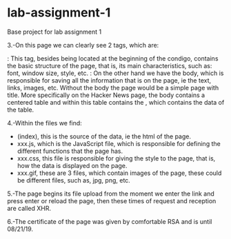 # lab-assignment-1
Base project for lab assignment 1

3.-On this page we can clearly see 2 tags, which are:
<head>: This tag, besides being located at the beginning of the condigo, contains the basic structure of the page, that is, its main characteristics, such as: font, window size, style, etc.
<body>: On the other hand we have the body, which is responsible for saving all the information that is on the page, ie the text, links, images, etc. Without the body the page would be a simple page with title. More specifically on the Hacker News page, the body contains a centered table and within this table contains the <tbody>, which contains the data of the table.

4.-Within the files we find:
- (index), this is the source of the data, ie the html of the page.
- xxx.js, which is the JavaScript file, which is responsible for defining the different functions that the page has.
- xxx.css, this file is responsible for giving the style to the page, that is, how the data is displayed on the page.
- xxx.gif, these are 3 files, which contain images of the page, these could be different files, such as, jpg, png, etc.

5.-The page begins its file upload from the moment we enter the link and press enter or reload the page, then these times of request and reception are called XHR.

6.-The certificate of the page was given by comfortable RSA and is until 08/21/19.